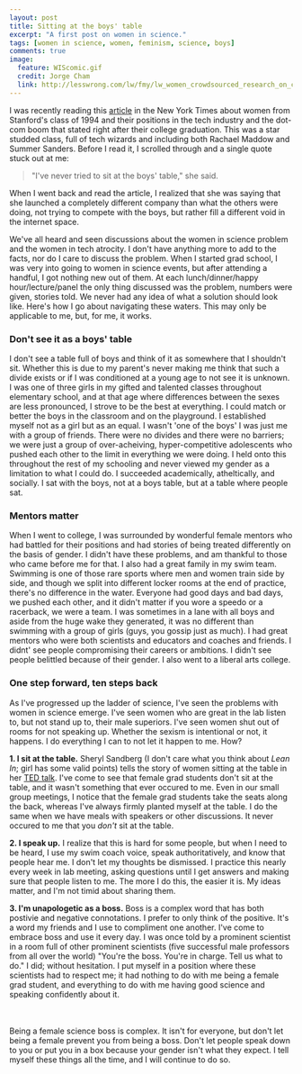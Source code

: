 ```yaml
---
layout: post
title: Sitting at the boys' table
excerpt: "A first post on women in science."
tags: [women in science, women, feminism, science, boys]
comments: true
image:
  feature: WIScomic.gif
  credit: Jorge Cham
  link: http://lesswrong.com/lw/fmy/lw_women_crowdsourced_research_on_cognitive/
---
```



I was recently reading this [article](http://www.nytimes.com/interactive/2014/12/23/us/gender-gaps-stanford-94.html?_r=0) in the New York Times about women from Stanford's class of 1994 and their positions in the tech industry and the dot-com boom that stated right after their college graduation. This was a star studded class, full of tech wizards and including both Rachael Maddow and Summer Sanders. Before I read it, I scrolled through and a single quote stuck out at me: 

>"I've never tried to sit at the boys' table," she said.

When I went back and read the article, I realized that she was saying that she launched a completely different company than what the others were doing, not trying to compete with the boys, but rather fill a different void in the internet space.


We've all heard and seen discussions about the women in science problem and the women in tech atrocity. I don't have anything more to add to the facts, nor do I care to discuss the problem. When I started grad school, I was very into going to women in science events, but after attending a handful, I got nothing new out of them. At each lunch/dinner/happy hour/lecture/panel the only thing discussed was the problem, numbers were given, stories told. We never had any idea of what a solution should look like. Here's how I go about navigating these waters. This may only be applicable to me, but, for me, it works.


### Don't see it as a boys' table
I don't see a table full of boys and think of it as somewhere that I shouldn't sit. Whether this is due to my parent's never making me think that such a divide exists or if I was conditioned at a young age to not see it is unknown. I was one of three girls in my gifted and talented classes throughout elementary school, and at that age where differences between the sexes are less pronounced, I strove to be the best at everything. I could match or better the boys in the classroom and on the playground. I established myself not as a girl but as an equal. I wasn't 'one of the boys' I was just me with a group of friends. There were no divides and there were no barriers; we were just a group of over-acheiving, hyper-competitive adolescents who pushed each other to the limit in everything we were doing. I held onto this throughout the rest of my schooling and never viewed my gender as a limitation to what I could do. I succeeded academically, atheltically, and socially. I sat with the boys, not at a boys table, but at a table where people sat. 

### Mentors matter
When I went to college, I was surrounded by wonderful female mentors who had battled for their positions and had stories of being treated differently on the basis of gender. I didn't have these problems, and am thankful to those who came before me for that. I also had a great family in my swim team. Swimming is one of those rare sports where men and women train side by side, and though we split into different locker rooms at the end of practice, there's no difference in the water. Everyone had good days and bad days, we pushed each other, and it didn't matter if you wore a speedo or a racerback, we were a team. I was sometimes in a lane with all boys and aside from the huge wake they generated, it was no different than swimming with a group of girls (guys, you gossip just as much). I had great mentors who were both scientists and educators and coaches and friends. I didnt' see people compromising their careers or ambitions. I didn't see people belittled because of their gender. I also went to a liberal arts college.

### One step forward, ten steps back
As I've progressed up the ladder of science, I've seen the problems with women in science emerge. I've seen women who are great in the lab listen to, but not stand up to, their male superiors. I've seen women shut out of rooms for not speaking up. Whether the sexism is intentional or not, it happens. I do everything I can to not let it happen to me. How?

**1. I sit at the table.** 
Sheryl Sandberg (I don't care what you think about *Lean In*; girl has some valid points) tells the story of women sitting at the table in her [TED talk](http://www.ted.com/talks/sheryl_sandberg_why_we_have_too_few_women_leaders/transcript?language=en). I've come to see that female grad students don't sit at the table, and it wasn't something that ever occured to me. Even in our small group meetings, I notice that the female grad students take the seats along the back, whereas I've always firmly planted myself at the table. I do the same when we have meals with speakers or other discussions. It never occured to me that you *don't* sit at the table.  

**2. I speak up.** 
I realize that this is hard for some people, but when I need to be heard, I use my swim coach voice, speak authoritatively, and know that people hear me. I don't let my thoughts be dismissed. I practice this nearly every week in lab meeting, asking questions until I get answers and making sure that people listen to me. The more I do this, the easier it is. My ideas matter, and I'm not timid about sharing them.  

**3. I'm unapologetic as a boss.**
Boss is a complex word that has both postivie and negative connotations. I prefer to only think of the positive. It's a word my friends and I use to compliment one another. I've come to embrace boss and use it every day. I was once told by a prominent scientist in a room full of other prominent scientists (five successful male professors from all over the world) "You're the boss. You're in charge. Tell us what to do." I did; without hesitation. I put myself in a position where these scientists had to respect me; it had nothing to do with me being a female grad student, and everything to do with me having good science and speaking confidently about it.

<br><br>
Being a female science boss is complex. It isn't for everyone, but don't let being a female prevent you from being a boss. Don't let people speak down to you or put you in a box because your gender isn't what they expect. I tell myself these things all the time, and I will continue to do so.

